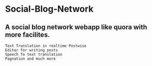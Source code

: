 # Social-Blog-Network

## A social blog network webapp like quora with more facilites.

    Text Translation in realtime Postwise
    Editor for writing posts
    Speech To text translation
    Pagnation and much more
